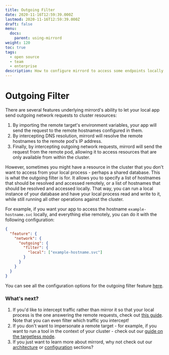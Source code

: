 ```yaml
---
title: Outgoing Filter
date: 2020-11-16T12:59:39.000Z
lastmod: 2020-11-16T12:59:39.000Z
draft: false
menu:
  docs:
    parent: using-mirrord
weight: 120
toc: true
tags:
  - open source
  - team
  - enterprise
description: How to configure mirrord to access some endpoints locally and some remotely
---
```


# Outgoing Filter

There are several features underlying mirrord's ability to let your local app send outgoing network requests to cluster resources:

1. By importing the remote target's environment variables, your app will send the request to the remote hostnames configured in them.
2. By intercepting DNS resolution, mirrord will resolve the remote hostnames to the remote pod's IP address.
3. Finally, by intercepting outgoing network requests, mirrord will send the request from the remote pod, allowing it to access resources that are only available from within the cluster.

However, sometimes you might have a resource in the cluster that you don't want to access from your local process - perhaps a shared database. This is what the outgoing filter is for. It allows you to specify a list of hostnames that should be resolved and accessed remotely, or a list of hostnames that should be resolved and accessed locally. That way, you can run a local instance of your database and have your local process read and write to it, while still running all other operations against the cluster.

For example, if you want your app to access the hostname `example-hostname.svc` locally, and everything else remotely, you can do it with the following configuration:

```json
{
  "feature": {
    "network": {
      "outgoing": {
        "filter": {
          "local": ["example-hostname.svc"]
        }
      }
    }
  }
}
```

You can see all the configuration options for the outgoing filter feature [here](https://app.gitbook.com/s/Z7vBpFMZTH8vUGJBGRZ4/options#feature.network.outgoing.filter).

### What's next?

1. If you'd like to intercept traffic rather than mirror it so that your local process is the one answering the remote requests, check out [this guide](steal.md). Note that you can even filter which traffic you intercept!
2. If you don't want to impersonate a remote target - for example, if you want to run a tool in the context of your cluster - check out our [guide on the targetless mode](targetless.md).
3. If you just want to learn more about mirrord, why not check out our [architecture](../reference/architecture.md) or [configuration](https://app.gitbook.com/s/Z7vBpFMZTH8vUGJBGRZ4/) sections?
